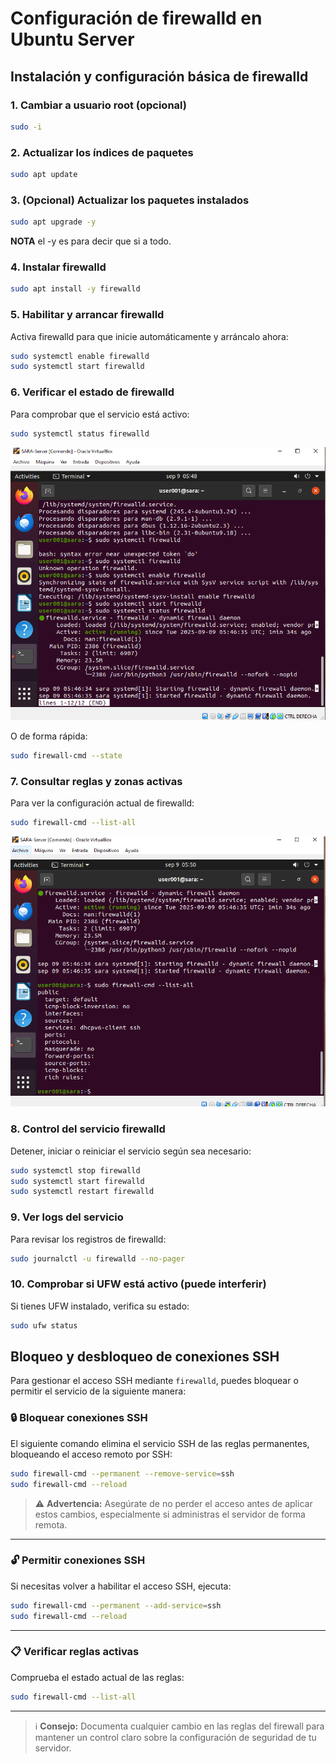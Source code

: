 # Configuración de firewalld en Ubuntu Server

## Instalación y configuración básica de firewalld

### 1. Cambiar a usuario root (opcional)

```bash
sudo -i
```

### 2. Actualizar los índices de paquetes

```bash
sudo apt update
```

### 3. (Opcional) Actualizar los paquetes instalados

```bash
sudo apt upgrade -y
```
**NOTA**
el -y es para decir que si a todo.

### 4. Instalar firewalld

```bash
sudo apt install -y firewalld
```

### 5. Habilitar y arrancar firewalld

Activa firewalld para que inicie automáticamente y arráncalo ahora:

```bash
sudo systemctl enable firewalld
sudo systemctl start firewalld
```

### 6. Verificar el estado de firewalld

Para comprobar que el servicio está activo:

```bash
sudo systemctl status firewalld
```

![Validar que firewalld este activo](src/checkfirewalld.png)

O de forma rápida:

```bash
sudo firewall-cmd --state
```

### 7. Consultar reglas y zonas activas

Para ver la configuración actual de firewalld:

```bash
sudo firewall-cmd --list-all
```

![confActualFwd](src/confActualFwd.png)

### 8. Control del servicio firewalld

Detener, iniciar o reiniciar el servicio según sea necesario:

```bash
sudo systemctl stop firewalld
sudo systemctl start firewalld
sudo systemctl restart firewalld
```

### 9. Ver logs del servicio

Para revisar los registros de firewalld:

```bash
sudo journalctl -u firewalld --no-pager
```

### 10. Comprobar si UFW está activo (puede interferir)

Si tienes UFW instalado, verifica su estado:

```bash
sudo ufw status
```


## Bloqueo y desbloqueo de conexiones SSH

Para gestionar el acceso SSH mediante `firewalld`, puedes bloquear o permitir el servicio de la siguiente manera:

### 🔒 Bloquear conexiones SSH

El siguiente comando elimina el servicio SSH de las reglas permanentes, bloqueando el acceso remoto por SSH:

```bash
sudo firewall-cmd --permanent --remove-service=ssh
sudo firewall-cmd --reload
```

> ⚠️ **Advertencia:** Asegúrate de no perder el acceso antes de aplicar estos cambios, especialmente si administras el servidor de forma remota.

---

### 🔓 Permitir conexiones SSH

Si necesitas volver a habilitar el acceso SSH, ejecuta:

```bash
sudo firewall-cmd --permanent --add-service=ssh
sudo firewall-cmd --reload
```

---

### 📋 Verificar reglas activas

Comprueba el estado actual de las reglas:

```bash
sudo firewall-cmd --list-all
```

---

> ℹ️ **Consejo:** Documenta cualquier cambio en las reglas del firewall para mantener un control claro sobre la configuración de seguridad de tu servidor.
